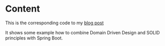 # Content

This is the corresponding code to my [blog post](https://gerlacdt.github.io/posts/ddd-solid/)

It shows some example how to combine Domain Driven Design and SOLID principles with Spring Boot.
